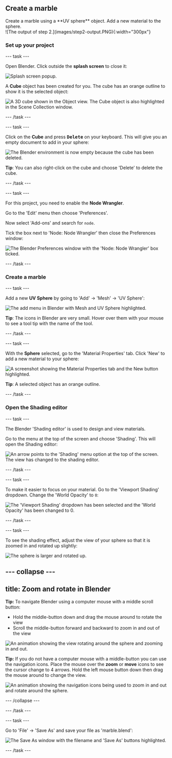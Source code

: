 ## Create a marble 

<div style="display: flex; flex-wrap: wrap">
<div style="flex-basis: 200px; flex-grow: 1; margin-right: 15px;">
Create a marble using a **UV sphere** object. Add a new material to the sphere.
</div>
<div>
![The output of step 2.](images/step2-output.PNG){:width="300px"}
</div>
</div>

### Set up your project

--- task ---

Open Blender. Click outside the **splash screen** to close it: 

![Splash screen popup.](images/splash-screen.png)

A **Cube** object has been created for you. The cube has an orange outline to show it is the selected object:

![A 3D cube shown in the Object view. The Cube object is also highlighted in the Scene Collection window.](images/starter-cube.png)

--- /task ---

--- task ---

Click on the **Cube** and press **<kbd>Delete</kbd>** on your keyboard. This will give you an empty document to add in your sphere:

![The Blender environment is now empty because the cube has been deleted.](images/no-cube.PNG)

**Tip**: You can also right-click on the cube and choose 'Delete' to delete the cube.

--- /task ---

--- task ---

For this project, you need to enable the **Node Wrangler**. 

Go to the 'Edit' menu then choose 'Preferences'.

Now select 'Add-ons' and search for `node`.

Tick the box next to 'Node: Node Wrangler' then close the Preferences window:

![The Blender Preferences window with the 'Node: Node Wrangler' box ticked.](images/node-wrangler.png)

--- /task ---

### Create a marble

--- task ---

Add a new **UV Sphere** by going to 'Add' -> 'Mesh' -> 'UV Sphere':

![The add menu in Blender with Mesh and UV Sphere highlighted.](images/add-uv-sphere.png)

**Tip**: The icons in Blender are very small. Hover over them with your mouse to see a tool tip with the name of the tool. 

--- /task ---

--- task ---

With the **Sphere** selected, go to the 'Material Properties' tab. Click 'New' to add a new material to your sphere:

![A screenshot showing the Material Properties tab and the New button highlighted.](images/new-material-property.png)

**Tip**: A selected object has an orange outline.

--- /task ---

### Open the Shading editor

--- task ---

The Blender 'Shading editor' is used to design and view materials. 

Go to the menu at the top of the screen and choose 'Shading'. This will open the Shading editor:

![An arrow points to the 'Shading' menu option at the top of the screen. The view has changed to the shading editor.](images/shading-layout.png)

--- /task ---

--- task ---

To make it easier to focus on your material. Go to the 'Viewport Shading' dropdown. Change the 'World Opacity' to `0`:

![The 'Viewport Shading' dropdown has been selected and the 'World Opacity' has been changed to 0.](images/viewport-shading.png)

--- /task ---

--- task ---

To see the shading effect, adjust the view of your sphere so that it is zoomed in and rotated up slightly:

![The sphere is larger and rotated up.](images/step2-output.PNG)

--- collapse ---
---
title: Zoom and rotate in Blender
---

**Tip:** To navigate Blender using a computer mouse with a middle scroll button:
+ Hold the middle-button down and drag the mouse around to rotate the view
+ Scroll the middle-button forward and backward to zoom in and out of the view

![An animation showing the view rotating around the sphere and zooming in and out.](images/mouse-nav.gif)

**Tip:** If you do not have a computer mouse with a middle-button you can use the navigation icons. Place the mouse over the **zoom** or **move** icons to see the cursor change to 4 arrows. Hold the left mouse button down then drag the mouse around to change the view. 

![An animation showing the navigation icons being used to zoom in and out and rotate around the sphere.](images/menu-nav.gif)

--- /collapse ---

--- /task ---

--- task ---

Go to 'File' -> 'Save As' and save your file as 'marble.blend':

![The Save As window with the filename and 'Save As' buttons highlighted.](images/save-as.png)

--- /task ---


